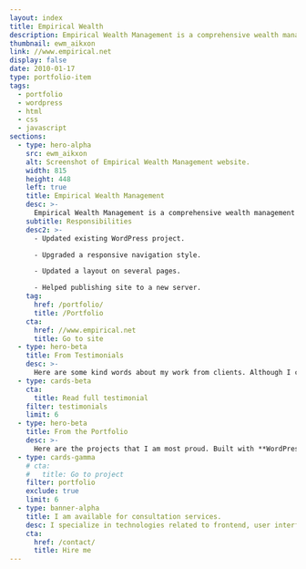 ```yaml
---
layout: index
title: Empirical Wealth
description: Empirical Wealth Management is a comprehensive wealth management team of experts specializing in investments, tax planning and preparation, financial planning, and estate planning. The website runs on WordPress and WPEngine.
thumbnail: ewm_aikxon
link: //www.empirical.net
display: false
date: 2010-01-17
type: portfolio-item
tags:
  - portfolio
  - wordpress
  - html
  - css
  - javascript
sections:
  - type: hero-alpha
    src: ewm_aikxon
    alt: Screenshot of Empirical Wealth Management website.
    width: 815
    height: 448
    left: true
    title: Empirical Wealth Management
    desc: >-
      Empirical Wealth Management is a comprehensive wealth management team of experts specializing in investments, tax planning and preparation, financial planning, and estate planning. The website runs on WordPress and WPEngine.
    subtitle: Responsibilities
    desc2: >-
      - Updated existing WordPress project.

      - Upgraded a responsive navigation style.

      - Updated a layout on several pages.

      - Helped publishing site to a new server.
    tag:
      href: /portfolio/
      title: /Portfolio
    cta:
      href: //www.empirical.net
      title: Go to site
  - type: hero-beta
    title: From Testimonials
    desc: >-
      Here are some kind words about my work from clients. Although I collaborated with clients from more than 10 countries, most of them come from **The United States**.
  - type: cards-beta
    cta:
      title: Read full testimonial
    filter: testimonials
    limit: 6
  - type: hero-beta
    title: From the Portfolio
    desc: >-
      Here are the projects that I am most proud. Built with **WordPress**, **Shopify**, **Jekyll**, and **Hugo**, among others.
  - type: cards-gamma
    # cta:
    #   title: Go to project
    filter: portfolio
    exclude: true
    limit: 6
  - type: banner-alpha
    title: I am available for consultation services.
    desc: I specialize in technologies related to frontend, user interface, and web development.
    cta:
      href: /contact/
      title: Hire me
---
```

